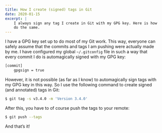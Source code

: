 ```yaml
---
title: How I create (signed) tags in Git
date: 2020-01-15
excerpt: |
    I always sign any tag I create in Git with my GPG key. Here is how you can
    do the same.
---
```


I have a GPG key set up to do most of my Git work. This way, everyone can safely
assume that the commits and tags I am pushing were actually made by me. I have
configured my global `~/.gitconfig` file in such a way that every commit I do is
automagically signed with my GPG key:

```bash
[commit]
    gpgsign = true
```

However, it is not possible (as far as I know) to automagically sign tags with
my GPG key in this way. So I use the following command to create signed (and
annotated) tags in Git:

```bash
$ git tag -s v3.4.0 -m 'Version 3.4.0'
```

After this, you have to of course push the tags to your remote:

```bash
$ git push --tags
```

And that’s it! 

